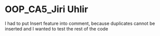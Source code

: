 # OOP_CA5_Jiri Uhlir
 
I had to put Insert feature into comment, because duplicates cannot be inserted and I wanted to test the rest of the code
